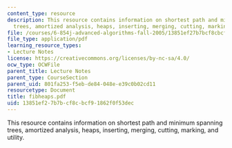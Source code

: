 ```yaml
---
content_type: resource
description: This resource contains information on shortest path and minimum spanning
  trees, amortized analysis, heaps, inserting, merging, cutting, marking, and utility.
file: /courses/6-854j-advanced-algorithms-fall-2005/13851ef27b7bcf8cbcf91862f0f53dec_fibheaps.pdf
file_type: application/pdf
learning_resource_types:
- Lecture Notes
license: https://creativecommons.org/licenses/by-nc-sa/4.0/
ocw_type: OCWFile
parent_title: Lecture Notes
parent_type: CourseSection
parent_uid: 801fa253-f5eb-de84-048e-e39c0b02cd11
resourcetype: Document
title: fibheaps.pdf
uid: 13851ef2-7b7b-cf8c-bcf9-1862f0f53dec
---
```

This resource contains information on shortest path and minimum spanning trees, amortized analysis, heaps, inserting, merging, cutting, marking, and utility.
